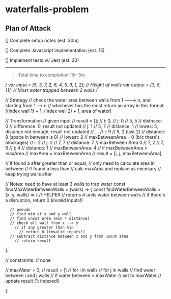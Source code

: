 # waterfalls-problem

## Plan of Attack
[] Complete setup notes (est. 30m)

[] Complete Javascript implementation (est. 15)

[] Implement tests w/ Jest  (est. 20)

---
> Total time to completion: 1hr 5m

*/
var input = [5, 3, 7, 2, 6, 4, 5, 9, 1, 2]; // Height of walls
var output = [3, 8, 11]; // Most water trapped between 2 walls
/*

// Strategy
// check the water area between walls from 1 ---> n, and starting from 1 --> n
    // whichever has the most return an array in this format [(index wall 1) + 1, (index wall 2) + 1, area of water]

// Transformation
// given input
// result = [];
// i: 0, 
  // j: 0
  // 5, 5
    // distnace: 0
    // difference: 0, result not updated
  // j: 1
  // 5, 7
    // distance: 1
    // lowes: 5, distance not enough, result not updated
  // ...
  // j: 9
  // 5, 2 (last 2)
    // distance: 9 (space in between is 8)
    // lowest: 2
    // maxBetweenArea = 0 (b/c there's blockages)
// i: 2
  // j: 2
  // 7, 7
    // distance: 7
    // maxBetween Area 0
  // 7, 2
  // 7, 6
    // j: 4
    // distance: 1
    // maxBetweenArea: 4
    // if maxBetweenArea > maxArea
      // maxArea = maxBetweenArea
      // result = [i, j, maxBetweenArea]

// if found a after greater than or equal,
  // only need to calculate area in between
// if found a less than
  // calc maxArea and replace as necesary
    // keep trying walls after

// Notes: need to have at least 3 walls to trap water
const findMaxWaterBetweenWalls = (walls) => {
  const findWaterBetweenWalls = (x, y, walls) => {
    // HELPER
      // returns # units water between walls
        // if there's a disruption, return 0 (invalid inputs!)

      // pseudo
      // find min of x and y wall
      // find uncut area (min * distance)
      // check all wall from x --> y
        // if any greater than min
          // return 0 (invalid inputs!)
      // subtract distance between x and y from uncut area
        // return result
  };

  // constraints:
    // none

  // maxWater = 0;
  // result = []
  // for i in walls
    // for j in walls
      // find water between i and j walls
      // if water between > maxWater
        // set to maxWater
        // update result (1: indexed!)

};

